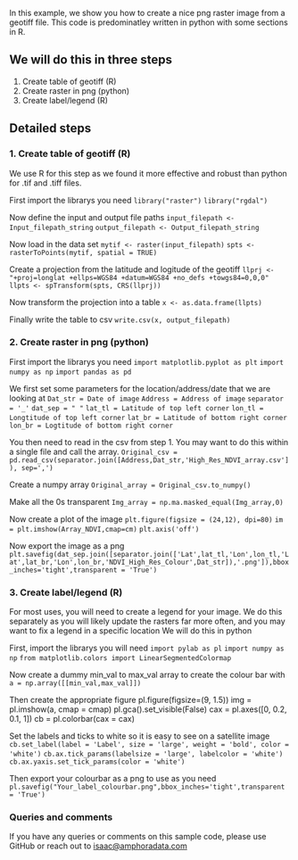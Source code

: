 In this example, we show you how to create a nice png raster image from a geotiff file. This code is predominatley written in python with some sections in R. 

## We will do this in three steps
1. Create table of geotiff (R)
2. Create raster in png (python)
3. Create label/legend (R)

## Detailed steps
### 1. Create table of geotiff (R)
We use R for this step as we found it more effective and robust than python for .tif and .tiff files.

First import the librarys you need
`library("raster")`
`library("rgdal")`

Now define the input and output file paths
`input_filepath <- Input_filepath_string`
`output_filepath <- Output_filepath_string`

Now load in the data set
`mytif <- raster(input_filepath)`
`spts <- rasterToPoints(mytif, spatial = TRUE)`

Create a projection from the latitude and logitude of the geotiff
`llprj <-  "+proj=longlat +ellps=WGS84 +datum=WGS84 +no_defs +towgs84=0,0,0"`
`llpts <- spTransform(spts, CRS(llprj))`

Now transform the projection into a table
`x <- as.data.frame(llpts)`

Finally write the table to csv
`write.csv(x, output_filepath)`


### 2. Create raster in png (python)
First import the librarys you need
`import matplotlib.pyplot as plt`
`import numpy as np`
`import pandas as pd `

We first set some parameters for the location/address/date that we are looking at
`Dat_str = Date of image`
`Address = Address of image`
`separator = '_'`
`dat_sep = " "`
`lat_tl = Latitude of top left corner`
`lon_tl = Longtitude of top left corner`
`lat_br = Latitude of bottom right corner`
`lon_br = Logtitude of bottom right corner`

You then need to read in the csv from step 1. You may want to do this within a single file and call the array.
`Original_csv = pd.read_csv(separator.join([Address,Dat_str,'High_Res_NDVI_array.csv']), sep=',')`

Create a numpy array
`Original_array = Original_csv.to_numpy()`

Make all the 0s transparent
`Img_array = np.ma.masked_equal(Img_array,0)`

Now create a plot of the image
`plt.figure(figsize = (24,12), dpi=80)`
`im = plt.imshow(Array_NDVI,cmap=cm)`
`plt.axis('off')`

Now export the image as a png
`plt.savefig(dat_sep.join([separator.join(['Lat',lat_tl,'Lon',lon_tl,'Lat',lat_br,'Lon',lon_br,'NDVI_High_Res_Colour',Dat_str]),'.png']),bbox_inches='tight',transparent = 'True')`

### 3. Create label/legend (R)
For most uses, you will need to create a legend for your image. We do this separately as you will likely update the rasters far more often, and you may want to fix a legend in a specific location
We will do this in python

First, import the librarys you will need
`import pylab as pl`
`import numpy as np`
`from matplotlib.colors import LinearSegmentedColormap`

Now create a dummy min_val to max_val array to create the colour bar with
`a = np.array([[min_val,max_val]])`

Then create the appropriate figure
pl.figure(figsize=(9, 1.5))
img = pl.imshow(a, cmap = cmap)
pl.gca().set_visible(False)
cax = pl.axes([0, 0.2, 0.1, 1])
cb = pl.colorbar(cax = cax)

Set the labels and ticks to white so it is easy to see on a satellite image
`cb.set_label(label = 'Label', size = 'large', weight = 'bold', color = 'white')`
`cb.ax.tick_params(labelsize = 'large', labelcolor = 'white')`
`cb.ax.yaxis.set_tick_params(color = 'white')`

Then export your colourbar as a png to use as you need
`pl.savefig("Your_label_colourbar.png",bbox_inches='tight',transparent = 'True')`

### Queries and comments
If you have any queries or comments on this sample code, please use GitHub or reach out to isaac@amphoradata.com 
